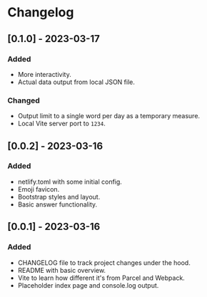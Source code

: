 # Changelog

## [0.1.0] - 2023-03-17

### Added

-   More interactivity.
-   Actual data output from local JSON file.

### Changed

-   Output limit to a single word per day as a temporary measure.
-   Local Vite server port to `1234`.

## [0.0.2] - 2023-03-16

### Added

-   netlify.toml with some initial config.
-   Emoji favicon.
-   Bootstrap styles and layout.
-   Basic answer functionality.

## [0.0.1] - 2023-03-16

### Added

-   CHANGELOG file to track project changes under the hood.
-   README with basic overview.
-   Vite to learn how different it's from Parcel and Webpack.
-   Placeholder index page and console.log output.
